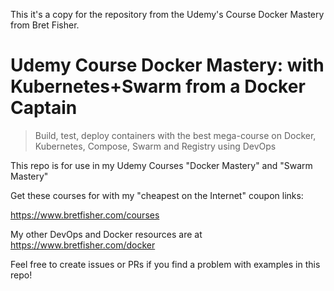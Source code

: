 This it's a copy for the repository from the Udemy's Course Docker Mastery from Bret Fisher.

# Udemy Course Docker Mastery: with Kubernetes+Swarm from a Docker Captain

> Build, test, deploy containers with the best mega-course on Docker, Kubernetes, Compose, Swarm and Registry using DevOps

This repo is for use in my Udemy Courses "Docker Mastery" and "Swarm Mastery"

Get these courses for with my "cheapest on the Internet" coupon links:

https://www.bretfisher.com/courses

My other DevOps and Docker resources are at https://www.bretfisher.com/docker

Feel free to create issues or PRs if you find a problem with examples in this repo!

